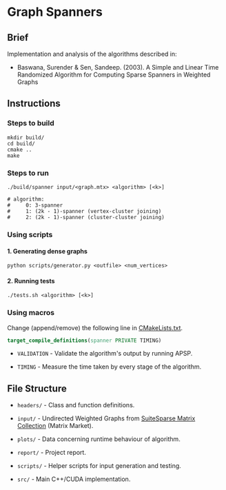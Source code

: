 # Graph Spanners

## Brief

Implementation and analysis of the algorithms described in:

- Baswana, Surender & Sen, Sandeep. (2003). A Simple and Linear Time Randomized Algorithm for Computing Sparse Spanners in Weighted Graphs

## Instructions

### Steps to build

```shell
mkdir build/
cd build/
cmake ..
make
```

### Steps to run

```shell
./build/spanner input/<graph.mtx> <algorithm> [<k>]

# algorithm:
#     0: 3-spanner
#     1: (2k - 1)-spanner (vertex-cluster joining)
#     2: (2k - 1)-spanner (cluster-cluster joining)
```

### Using scripts

#### 1. Generating dense graphs

```shell
python scripts/generator.py <outfile> <num_vertices>
```

#### 2. Running tests

```shell
./tests.sh <algorithm> [<k>]
```

### Using macros

Change (append/remove) the following line in [CMakeLists.txt](CMakeLists.txt).

```cmake
target_compile_definitions(spanner PRIVATE TIMING)
```

- ``VALIDATION`` - Validate the algorithm's output by running APSP.

- ``TIMING`` - Measure the time taken by every stage of the algorithm.

## File Structure

- ``headers/`` - Class and function definitions.

- ``input/`` - Undirected Weighted Graphs from [SuiteSparse Matrix Collection](https://sparse.tamu.edu/) (Matrix Market).

- ``plots/`` - Data concerning runtime behaviour of algorithm.

- ``report/`` - Project report.

- ``scripts/`` - Helper scripts for input generation and testing.

- ``src/`` - Main C++/CUDA implementation.
